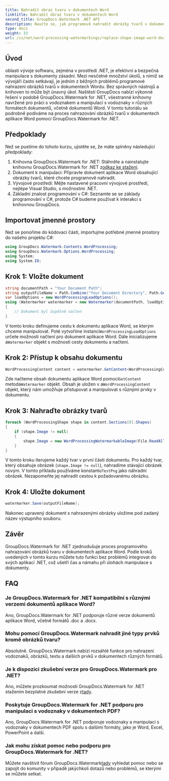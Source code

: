 ```yaml
---
title: Nahradit obraz tvaru v dokumentech Word
linktitle: Nahradit obraz tvaru v dokumentech Word
second_title: GroupDocs.Watermark .NET API
description: Naučte se, jak programově nahradit obrázky tvarů v dokumentech aplikace Word pomocí GroupDocs.Watermark for .NET. Bez námahy zjednodušte úkoly manipulace s dokumenty.
type: docs
weight: 33
url: /cs/net/word-processing-watermarkings/replace-shape-image-word-docs/
---
```

## Úvod
oblasti vývoje softwaru, zejména v prostředí .NET, je efektivní a bezpečná manipulace s dokumenty zásadní. Mezi nesčetné množství úkolů, s nimiž se vývojáři často setkávají, je jedním z běžných problémů programové nahrazení obrázků tvarů v dokumentech Wordu. Bez správných nástrojů a knihoven to může být únavný úkol.
Naštěstí GroupDocs nabízí výkonné řešení v podobě GroupDocs.Watermark for .NET, všestranné knihovny navržené pro práci s vodoznakem a manipulací s vodoznaky v různých formátech dokumentů, včetně dokumentů Word. V tomto tutoriálu se podrobně podíváme na proces nahrazování obrázků tvarů v dokumentech aplikace Word pomocí GroupDocs.Watermark for .NET.
## Předpoklady
Než se pustíme do tohoto kurzu, ujistěte se, že máte splněny následující předpoklady:
1.  Knihovna GroupDocs.Watermark for .NET: Stáhněte a nainstalujte knihovnu GroupDocs.Watermark for .NET z[odkaz ke stažení](https://releases.groupdocs.com/Watermark/net/).
2. Dokument k manipulaci: Připravte dokument aplikace Word obsahující obrázky tvarů, které chcete programově nahradit.
3. Vývojové prostředí: Mějte nastavené pracovní vývojové prostředí, nejlépe Visual Studio, s možnostmi .NET.
4. Základní znalost programování v C#: Seznamte se se základy programování v C#, protože C# budeme používat k interakci s knihovnou GroupDocs.
## Importovat jmenné prostory
Než se ponoříme do kódovací části, importujme potřebné jmenné prostory do našeho projektu C#:
```csharp
using GroupDocs.Watermark.Contents.WordProcessing;
using GroupDocs.Watermark.Options.WordProcessing;
using System;
using System.IO;
```
## Krok 1: Vložte dokument
```csharp
string documentPath = "Your Document Path";
string outputFileName = Path.Combine("Your Document Directory", Path.GetFileName(documentPath));
var loadOptions = new WordProcessingLoadOptions();
using (Watermarker watermarker = new Watermarker(documentPath, loadOptions))
{
    // Dokument byl úspěšně načten
}
```
 V tomto kroku definujeme cestu k dokumentu aplikace Word, se kterým chceme manipulovat. Poté vytvoříme instanci`WordProcessingLoadOptions` určete možnosti načtení pro dokument aplikace Word. Dále inicializujeme a`Watermarker` objekt s možností cesty dokumentu a načtení.
## Krok 2: Přístup k obsahu dokumentu
```csharp
WordProcessingContent content = watermarker.GetContent<WordProcessingContent>();
```
 Zde načteme obsah dokumentu aplikace Word pomocí`GetContent` metoda`Watermarker` objekt. Obsah je uložen v a`WordProcessingContent` objekt, který nám umožňuje přistupovat a manipulovat s různými prvky v dokumentu.
## Krok 3: Nahraďte obrázky tvarů
```csharp
foreach (WordProcessingShape shape in content.Sections[0].Shapes)
{
    if (shape.Image != null)
    {
        shape.Image = new WordProcessingWatermarkableImage(File.ReadAllBytes(Constants.TestPng));
    }
}
```
V tomto kroku iterujeme každý tvar v první části dokumentu. Pro každý tvar, který obsahuje obrázek (`shape.Image != null`), nahradíme stávající obrázek novým. V tomto příkladu používáme konstantu`TestPng` jako náhradní obrázek. Nezapomeňte jej nahradit cestou k požadovanému obrázku.
## Krok 4: Uložte dokument
```csharp
watermarker.Save(outputFileName);
```
Nakonec upravený dokument s nahrazenými obrázky uložíme pod zadaný název výstupního souboru.

## Závěr
GroupDocs.Watermark for .NET zjednodušuje proces programového nahrazování obrázků tvaru v dokumentech aplikace Word. Podle kroků uvedených v tomto kurzu můžete tuto funkci bez problémů integrovat do svých aplikací .NET, což ušetří čas a námahu při úlohách manipulace s dokumenty.
## FAQ
### Je GroupDocs.Watermark for .NET kompatibilní s různými verzemi dokumentů aplikace Word?
Ano, GroupDocs.Watermark for .NET podporuje různé verze dokumentů aplikace Word, včetně formátů .doc a .docx.
### Mohu pomocí GroupDocs.Watermark nahradit jiné typy prvků kromě obrázků tvaru?
Absolutně. GroupDocs.Watermark nabízí rozsáhlé funkce pro nahrazení vodoznaků, obrázků, textu a dalších prvků v dokumentech různých formátů.
### Je k dispozici zkušební verze pro GroupDocs.Watermark pro .NET?
 Ano, můžete prozkoumat možnosti GroupDocs.Watermark for .NET stažením bezplatné zkušební verze z[tady](https://releases.groupdocs.com/).
### Poskytuje GroupDocs.Watermark for .NET podporu pro manipulaci s vodoznaky v dokumentech PDF?
Ano, GroupDocs.Watermark for .NET podporuje vodoznaky a manipulaci s vodoznaky v dokumentech PDF spolu s dalšími formáty, jako je Word, Excel, PowerPoint a další.
### Jak mohu získat pomoc nebo podporu pro GroupDocs.Watermark for .NET?
 Můžete navštívit fórum GroupDocs.Watermark[tady](https://forum.groupdocs.com/c/watermark/19) vyhledat pomoc nebo se zapojit do komunity v případě jakýchkoli dotazů nebo problémů, se kterými se můžete setkat.